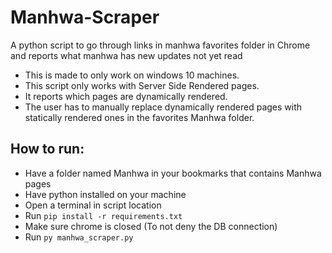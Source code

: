 # Manhwa-Scraper
A python script to go through links in manhwa favorites folder in Chrome and reports what manhwa has new updates not yet read

- This is made to only work on windows 10 machines.
- This script only works with Server Side Rendered pages.
- It reports which pages are dynamically rendered.
- The user has to manually replace dynamically rendered pages with statically rendered ones in the favorites Manhwa folder.

## How to run:
  - Have a folder named Manhwa in your bookmarks that contains Manhwa pages
  - Have python installed on your machine
  - Open a terminal in script location
  - Run `pip install -r requirements.txt`
  - Make sure chrome is closed (To not deny the DB connection)
  - Run `py manhwa_scraper.py`
